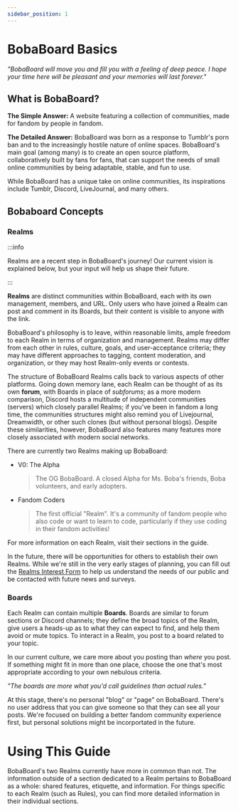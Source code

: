 ```yaml
---
sidebar_position: 1
---
```

# BobaBoard Basics

_"BobaBoard will move you and fill you with a feeling of deep peace. I hope your time here will be pleasant and your memories will last forever."_

## What is BobaBoard?
**The Simple Answer:** A website featuring a collection of communities, made for fandom by people in fandom.

**The Detailed Answer:** BobaBoard was born as a response to Tumblr's porn ban and to the increasingly hostile nature of online spaces. BobaBoard's main goal (among many) is to create an open source platform, collaboratively built by fans for fans, that can support the needs of small online communities by being adaptable, stable, and fun to use.

While BobaBoard has a unique take on online communities, its inspirations include Tumblr, Discord, LiveJournal, and many others.

## Bobaboard Concepts
### Realms
:::info

Realms are a recent step in BobaBoard's journey! Our current vision is explained below, but your input will help us shape their future.

:::

**Realms** are distinct communities within BobaBoard, each with its own management, members, and URL. Only users who have joined a Realm can post and comment in its Boards, but their content is visible to anyone with the link.

BobaBoard's philosophy is to leave, within reasonable limits, ample freedom to each Realm in terms of organization and management. Realms may differ from each other in rules, culture, goals, and user-acceptance criteria; they may have different approaches to tagging, content moderation, and organization, or they may host Realm-only events or contests.

The structure of BobaBoard Realms calls back to various aspects of other platforms. Going down memory lane, each Realm can be thought of as its own **forum**, with Boards in place of *subforums*; as a more modern comparison, Discord hosts a multitude of independent communities (servers) which closely parallel Realms; if you've been in fandom a long time, the communities structures might also remind you of Livejournal, Dreamwidth, or other such clones (but without personal blogs). Despite these similarities, however, BobaBoard also features many features more closely associated with modern social networks.

There are currently two Realms making up BobaBoard:
- V0: The Alpha
  > The OG BobaBoard. A closed Alpha for Ms. Boba's friends, Boba volunteers, and early adopters.

- Fandom Coders
  > The first official "Realm". It's a community of fandom people who also code or want to learn to code, particularly if they use coding in their fandom activities!

For more information on each Realm, visit their sections in the guide.

In the future, there will be opportunities for others to establish their own Realms. While we're still in the very early stages of planning, you can fill out the [Realms Interest Form](https://docs.google.com/forms/d/e/1FAIpQLScxdJkWmcJqWQQOOY1CM9oxmXDDrdBn9m1Bu0SYbEeNkNr1Jw/viewform) to help us understand the needs of our public and be contacted with future news and surveys.

### Boards
Each Realm can contain multiple **Boards**. Boards are similar to forum sections or Discord channels; they define the broad topics of the Realm, give users a heads-up as to what they can expect to find, and help them avoid or mute topics. To interact in a Realm, you post to a board related to your topic.

In our current culture, we care more about you posting than *where* you post. If something might fit in more than one place, choose the one that's most appropriate according to your own nebulous criteria.

_"The boards are more what you'd call guidelines than actual rules."_

At this stage, there's no personal "blog" or "page" on BobaBoard. There's no user address that you can give someone so that they can see all your posts. We're focused on building a better fandom community experience first, but personal solutions might be incorportated in the future. 

# Using This Guide
BobaBoard's two Realms currently have more in common than not. The information outside of a section dedicated to a Realm pertains to BobaBoard as a whole: shared features, etiquette, and information. For things specific to each Realm (such as Rules), you can find more detailed information in their individual sections.